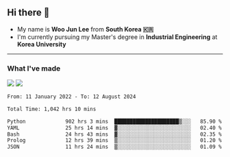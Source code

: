 ## Hi there 👋

- My name is **Woo Jun Lee** from **South Korea 🇰🇷**
- I'm currently pursuing my Master's degree in **Industrial Engineering** at **Korea University**

---

### What I've made

<a href="https://share.streamlit.io/tomtom1103/kuiai_hackathon_2022/main/JL_app.py"><img src="https://img.shields.io/badge/Journey Lee-161B22?style=for-the-badge&logo=streamlit&logoColor=FF4B4B"/></a> <a href="https://jeon-100.github.io/Dangzang/"><img src="https://img.shields.io/badge/당신을 위한 장학금, 당장!-161B22?style=for-the-badge&logo=react&logoColor=#61DAFB"/></a>

<!--START_SECTION:waka-->

```txt
From: 11 January 2022 - To: 12 August 2024

Total Time: 1,042 hrs 10 mins

Python             902 hrs 3 mins  █████████████████████▒░░░   85.90 %
YAML               25 hrs 14 mins  ▓░░░░░░░░░░░░░░░░░░░░░░░░   02.40 %
Bash               24 hrs 43 mins  ▓░░░░░░░░░░░░░░░░░░░░░░░░   02.35 %
Prolog             12 hrs 39 mins  ▒░░░░░░░░░░░░░░░░░░░░░░░░   01.20 %
JSON               11 hrs 24 mins  ▒░░░░░░░░░░░░░░░░░░░░░░░░   01.09 %
```

<!--END_SECTION:waka-->
